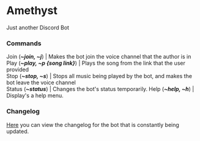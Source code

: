 # Amethyst
Just another Discord Bot

### Commands
Join (_**~join, ~j**_) | Makes the bot join the voice channel that the author is in  
Play (_**~play, ~p {song link}**_) | Plays the song from the link that the user provided  
Stop (_**~stop, ~s**_) | Stops all music being played by the bot, and makes the bot leave the voice channel  
Status (_**~status**_) | Changes the bot's status temporarily.
Help (_**~help, ~h**_) | Display's a help menu.

### Changelog
[Here](https://github.com/Joystick299/Amethyst/blob/master/changelog.md) you can view the changelog for the bot that is constantly being updated.  
